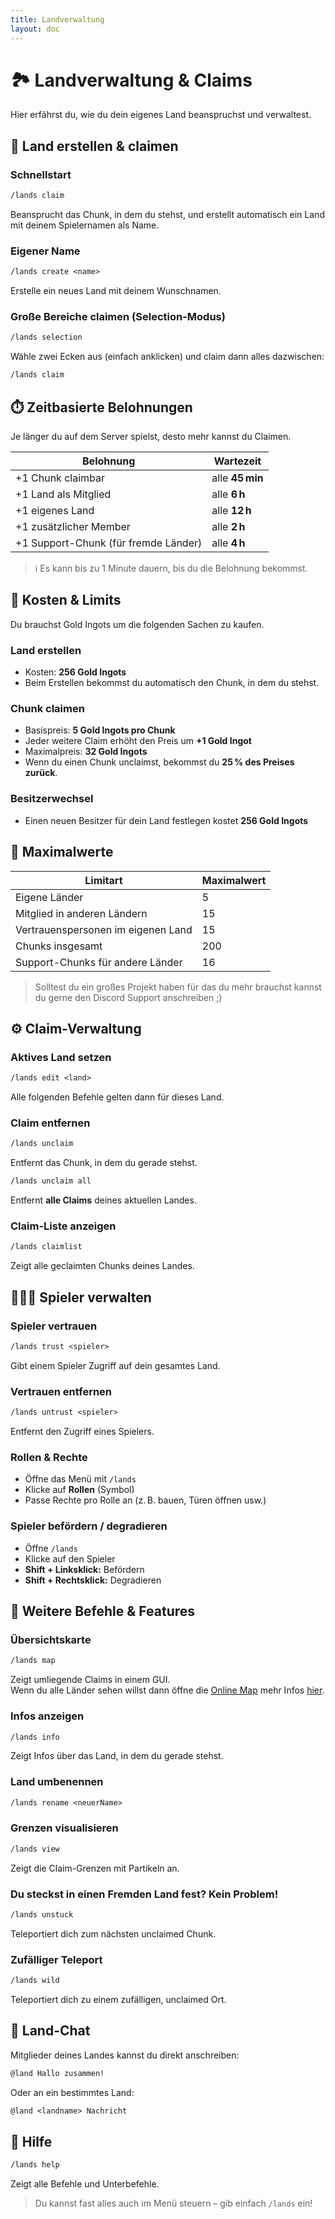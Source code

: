 ```yaml
---
title: Landverwaltung
layout: doc
---
```


# 🏞️ Landverwaltung & Claims

Hier erfährst du, wie du dein eigenes Land beanspruchst und verwaltest.


## 🧱 Land erstellen & claimen

### Schnellstart

```txt
/lands claim
```

Beansprucht das Chunk, in dem du stehst, und erstellt automatisch ein Land mit deinem Spielernamen als Name.

### Eigener Name

```txt
/lands create <name>
```

Erstelle ein neues Land mit deinem Wunschnamen.

### Große Bereiche claimen (Selection-Modus)

```txt
/lands selection
```

Wähle zwei Ecken aus (einfach anklicken) und claim dann alles dazwischen:

```txt
/lands claim
```

## ⏱️ Zeitbasierte Belohnungen

Je länger du auf dem Server spielst, desto mehr kannst du Claimen.

| Belohnung                  | Wartezeit     |
|---------------------------|---------------|
| +1 Chunk claimbar         | alle **45 min** |
| +1 Land als Mitglied      | alle **6 h**     |
| +1 eigenes Land           | alle **12 h**    |
| +1 zusätzlicher Member    | alle **2 h**     |
| +1 Support-Chunk (für fremde Länder) | alle **4 h**     |

> ℹ️ Es kann bis zu 1 Minute dauern, bis du die Belohnung bekommst.


## 💸 Kosten & Limits

Du brauchst Gold Ingots um die folgenden Sachen zu kaufen.

### Land erstellen

* Kosten: **256 Gold Ingots**
* Beim Erstellen bekommst du automatisch den Chunk, in dem du stehst.

### Chunk claimen

* Basispreis: **5 Gold Ingots pro Chunk**
* Jeder weitere Claim erhöht den Preis um **+1 Gold Ingot**
* Maximalpreis: **32 Gold Ingots**
* Wenn du einen Chunk unclaimst, bekommst du **25 % des Preises zurück**.

### Besitzerwechsel

* Einen neuen Besitzer für dein Land festlegen kostet **256 Gold Ingots**


## 🧱 Maximalwerte

| Limitart                        | Maximalwert |
|--------------------------------|-------------|
| Eigene Länder                  | 5           |
| Mitglied in anderen Ländern   | 15          |
| Vertrauenspersonen im eigenen Land | 15      |
| Chunks insgesamt               | 200         |
| Support-Chunks für andere Länder | 16        |

> Solltest du ein großes Projekt haben für das du mehr brauchst kannst du gerne den Discord Support anschreiben ;)


## ⚙️ Claim-Verwaltung

### Aktives Land setzen

```txt
/lands edit <land>
```

Alle folgenden Befehle gelten dann für dieses Land.

### Claim entfernen

```txt
/lands unclaim
```

Entfernt das Chunk, in dem du gerade stehst.

```txt
/lands unclaim all
```

Entfernt **alle Claims** deines aktuellen Landes.

### Claim-Liste anzeigen

```txt
/lands claimlist
```

Zeigt alle geclaimten Chunks deines Landes.


## 🧑‍🤝‍🧑 Spieler verwalten

### Spieler vertrauen

```txt
/lands trust <spieler>
```

Gibt einem Spieler Zugriff auf dein gesamtes Land.

### Vertrauen entfernen

```txt
/lands untrust <spieler>
```

Entfernt den Zugriff eines Spielers.

### Rollen & Rechte

* Öffne das Menü mit `/lands`
* Klicke auf **Rollen** (Symbol)
* Passe Rechte pro Rolle an (z. B. bauen, Türen öffnen usw.)

### Spieler befördern / degradieren

* Öffne `/lands`
* Klicke auf den Spieler
* **Shift + Linksklick:** Befördern
* **Shift + Rechtsklick:** Degradieren


## 📍 Weitere Befehle & Features

### Übersichtskarte

```txt
/lands map
```

Zeigt umliegende Claims in einem GUI.   
Wenn du alle Länder sehen willst dann öffne die [Online Map](http://map.cookieattack.de:5555/) mehr Infos [hier](/features/map.md).

### Infos anzeigen

```txt
/lands info
```

Zeigt Infos über das Land, in dem du gerade stehst.

### Land umbenennen

```txt
/lands rename <neuerName>
```

### Grenzen visualisieren

```txt
/lands view
```

Zeigt die Claim-Grenzen mit Partikeln an.

### Du steckst in einen Fremden Land fest? Kein Problem!

```txt
/lands unstuck
```

Teleportiert dich zum nächsten unclaimed Chunk.

### Zufälliger Teleport

```txt
/lands wild
```

Teleportiert dich zu einem zufälligen, unclaimed Ort.


## 💬 Land-Chat

Mitglieder deines Landes kannst du direkt anschreiben:

```txt
@land Hallo zusammen!
```

Oder an ein bestimmtes Land:

```txt
@land <landname> Nachricht
```


## 📘 Hilfe

```txt
/lands help
```

Zeigt alle Befehle und Unterbefehle.

> Du kannst fast alles auch im Menü steuern – gib einfach `/lands` ein!